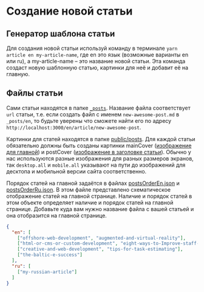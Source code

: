 # Создание новой статьи

## Генератор шаблона статьи

Для создания новой статьи используй команду в терминале `yarn article en my-article-name`,
где en это язык (возможные варианты en или ru), а my-article-name – это название новой статьи.
Эта команда создаст новую шаблонную статью, картинки для неё и добавит её на главную.

## Файлы статьи

Сами статьи находятся в папке [`_posts`](../_posts).
Название файла соответствует `url` статьи, т.e. если создать файл с именем `new-awesome-post.md` в `_posts/en`, 
то будьте уверены что сможете найти его по адресу `http://localhost:3000/en/article/new-awesome-post`.

Картинки для статей находятся в папке [public/posts](../public/posts).
Для каждой статьи обязательно должны быть созданы картинки
mainCover ([изображение для главной](http://s.csssr.ru/U31J879TR/20200527101534.jpg)) и 
postCover ([изображение в заголовке статьи](http://s.csssr.ru/U31J879TR/20200527101626.jpg)).
Обычно у нас используются разные изображения для разных размеров экранов, 
так `desktop.all` и `mobile.all` указывают на пути до изображений для десктопа и мобильной версии сайта соответственно.

Порядок статей на главной задаётся в файлах [postsOrderEn.json](../postsOrderEn.json) и [postsOrderRu.json](../postsOrderRu.json).
В этом файле представлено схематическое отображение статей на главной странице.
Наличие и порядок статей в этом объекте определяет наличие и порядок статей на главной странице.
Добавьте куда вам нужно название файла с вашей статьей и она отобразится на главной странице.
```json
{
  "en": [
    ["offshore-web-development", "augmented-and-virtual-reality"],
    ["html-or-cms-or-custom-development", "eight-ways-to-Improve-staff-motivation"],
    ["creative-and-web-development", "tips-for-task-estimating"],
    ["the-baltic-e-success"]
  ],
  "ru": [
    ["my-russian-article"]
  ]
}

```

